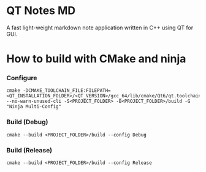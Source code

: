 # QT Notes MD
A fast light-weight markdown note application written in C++ using QT for GUI.

# How to build with CMake and ninja
### Configure
``` console
cmake -DCMAKE_TOOLCHAIN_FILE:FILEPATH=<QT_INSTALLATION_FOLDER>/<QT_VERSION>/gcc_64/lib/cmake/Qt6/qt.toolchain.cmake --no-warn-unused-cli -S<PROJECT_FOLDER> -B<PROJECT_FOLDER>/build -G "Ninja Multi-Config"
```
### Build (Debug)
``` console
cmake --build <PROJECT_FOLDER>/build --config Debug
```
### Build (Release)
``` console
cmake --build <PROJECT_FOLDER>/build --config Release
```
